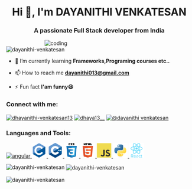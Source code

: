 <h1 align="center">Hi 👋, I'm DAYANITHI VENKATESAN</h1>
<h3 align="center">A passionate Full Stack developer from India</h3>

<img align="right" alt="coding" width="400" src="https://user-images.githubusercontent.com/55389276/140866485-8fb1c876-9a8f-4d6a-98dc-08c4981eaf70.gif">

<p align="left"> <img src="https://komarev.com/ghpvc/?username=dayanithi-venkatesan&label=Profile%20views&color=0e75b6&style=flat" alt="dayanithi-venkatesan" /> </p>

- 🌱 I’m currently learning **Frameworks,Programing courses etc..**


- 📫 How to reach me **dayanithi013@gmail.com**

- ⚡ Fun fact **I'am funny😆**

<h3 align="left">Connect with me:</h3>
<p align="left">
<a href="https://linkedin.com/in/dhayanithi-venkatesan13" target="blank"><img align="center" src="https://raw.githubusercontent.com/rahuldkjain/github-profile-readme-generator/master/src/images/icons/Social/linked-in-alt.svg" alt="dhayanithi-venkatesan13" height="30" width="40" /></a>
<a href="https://instagram.com/dhaya13__" target="blank"><img align="center" src="https://raw.githubusercontent.com/rahuldkjain/github-profile-readme-generator/master/src/images/icons/Social/instagram.svg" alt="dhaya13__" height="30" width="40" /></a>
<a href="https://www.hackerearth.com/@dayanithi venkatesan" target="blank"><img align="center" src="https://raw.githubusercontent.com/rahuldkjain/github-profile-readme-generator/master/src/images/icons/Social/hackerearth.svg" alt="@dayanithi venkatesan" height="30" width="40" /></a>
</p>

<h3 align="left">Languages and Tools:</h3>
<p align="left"> <a href="https://angular.io" target="_blank" rel="noreferrer"> <img src="https://angular.io/assets/images/logos/angular/angular.svg" alt="angular" width="40" height="40"/> </a> <a href="https://www.cprogramming.com/" target="_blank" rel="noreferrer"> <img src="https://raw.githubusercontent.com/devicons/devicon/master/icons/c/c-original.svg" alt="c" width="40" height="40"/> </a> <a href="https://www.w3schools.com/cpp/" target="_blank" rel="noreferrer"> <img src="https://raw.githubusercontent.com/devicons/devicon/master/icons/cplusplus/cplusplus-original.svg" alt="cplusplus" width="40" height="40"/> </a> <a href="https://www.w3schools.com/css/" target="_blank" rel="noreferrer"> <img src="https://raw.githubusercontent.com/devicons/devicon/master/icons/css3/css3-original-wordmark.svg" alt="css3" width="40" height="40"/> </a> <a href="https://www.w3.org/html/" target="_blank" rel="noreferrer"> <img src="https://raw.githubusercontent.com/devicons/devicon/master/icons/html5/html5-original-wordmark.svg" alt="html5" width="40" height="40"/> </a> <a href="https://developer.mozilla.org/en-US/docs/Web/JavaScript" target="_blank" rel="noreferrer"> <img src="https://raw.githubusercontent.com/devicons/devicon/master/icons/javascript/javascript-original.svg" alt="javascript" width="40" height="40"/> </a> <a href="https://www.python.org" target="_blank" rel="noreferrer"> <img src="https://raw.githubusercontent.com/devicons/devicon/master/icons/python/python-original.svg" alt="python" width="40" height="40"/> </a> <a href="https://reactjs.org/" target="_blank" rel="noreferrer"> <img src="https://raw.githubusercontent.com/devicons/devicon/master/icons/react/react-original-wordmark.svg" alt="react" width="40" height="40"/> </a> </p>

<p><img align="left" src="https://github-readme-stats.vercel.app/api/top-langs?username=dayanithi-venkatesan&show_icons=true&locale=en&layout=compact" alt="dayanithi-venkatesan" /></p>

<p>&nbsp;<img align="center" src="https://github-readme-stats.vercel.app/api?username=dayanithi-venkatesan&show_icons=true&locale=en" alt="dayanithi-venkatesan" /></p>

<p><img align="center" src="https://github-readme-streak-stats.herokuapp.com/?user=dayanithi-venkatesan&" alt="dayanithi-venkatesan" /></p>
